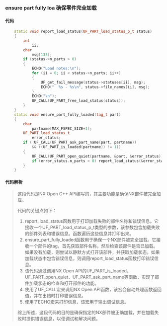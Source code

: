 ### ensure part fully loa 确保零件完全加载

#### 代码

```cpp
    static void report_load_status(UF_PART_load_status_p_t status)  
    {  
        int  
            ii;  
        char  
            msg[133];  
        if (status->n_parts > 0)  
        {  
            ECHO("Load notes:\n");  
            for (ii = 0; ii < status->n_parts; ii++)  
            {  
                UF_get_fail_message(status->statuses[ii], msg);  
                ECHO("  %s - %s\n", status->file_names[ii], msg);  
            }  
            ECHO("\n");  
            UF_CALL(UF_PART_free_load_status(status));  
        }  
    }  
    static void ensure_part_fully_loaded(tag_t part)  
    {  
        char  
            partname[MAX_FSPEC_SIZE+1];  
        UF_PART_load_status_t  
            error_status;  
        if (!UF_CALL(UF_PART_ask_part_name(part, partname))  
            && ((UF_PART_is_loaded(partname)) != 1))  
        {  
            UF_CALL(UF_PART_open_quiet(partname, &part, &error_status));  
            if (error_status.n_parts > 0) report_load_status(&error_status);  
        }  
    }

```

#### 代码解析

> 这段代码是NX Open C++ API编写的，其主要功能是确保NX部件被完全加载。
>
> 代码的关键点如下：
>
> 1. report_load_status函数用于打印加载失败的部件名称和错误信息。它接收一个UF_PART_load_status_p_t类型的参数，该参数包含加载失败的部件列表和错误信息。函数遍历这些信息并打印出来。
> 2. ensure_part_fully_loaded函数用于确保一个NX部件被完全加载。它接收一个部件的tag，首先获取部件名称，然后检查该部件是否已加载。如果没有加载，则尝试以静默方式打开该部件，并获取加载状态。如果加载状态中包含错误信息，则调用report_load_status函数打印错误信息。
> 3. 该代码通过调用NX Open API的UF_PART_is_loaded、UF_PART_open_quiet、UF_PART_ask_part_name等函数，实现了部件加载状态的检查和打开部件的功能。
> 4. 使用了UF_CALL宏来调用NX Open API函数，该宏会自动处理函数返回值，并在出错时打印错误信息。
> 5. 使用了ECHO宏来打印信息，该宏用于输出调试信息。
>
> 综上所述，这段代码的目的是确保指定的NX部件被正确加载，并在加载失败时提供错误信息，以便调试和解决问题。
>
